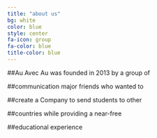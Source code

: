 ```yaml
---
title: "about us"
bg: white
color: blue
style: center
fa-icon: group
fa-color: blue
title-color: blue
---
```


##Au Avec Au was founded in 2013 by a group of

##communication major friends who wanted to

##create a Company to send students to other 

##countries while providing a near-free 

##educational experience
